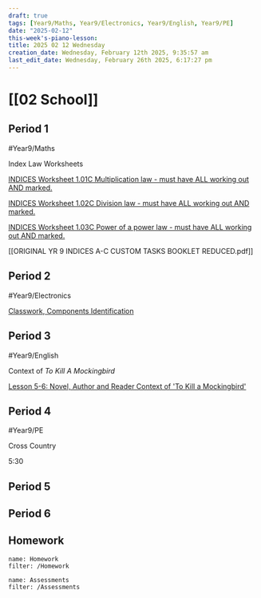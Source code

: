 ```yaml
---
draft: true
tags: [Year9/Maths, Year9/Electronics, Year9/English, Year9/PE]
date: "2025-02-12"
this-week's-piano-lesson: 
title: 2025 02 12 Wednesday
creation_date: Wednesday, February 12th 2025, 9:35:57 am
last_edit_date: Wednesday, February 26th 2025, 6:17:27 pm
---
```


# [[02 School]]

## Period 1

#Year9/Maths

Index Law Worksheets

[INDICES Worksheet 1.01C Multiplication law - must have ALL working out AND marked.](https://classroom.google.com/c/NzMyNzA1Njc2ODI0/a/NzMyNzA1Njc2ODY4/details)

[INDICES Worksheet 1.02C Division law - must have ALL working out AND marked.](https://classroom.google.com/c/NzMyNzA1Njc2ODI0/a/NzMyNzA1Njc2ODY5/details)

[INDICES Worksheet 1.03C Power of a power law - must have ALL working out AND marked.](https://classroom.google.com/c/NzMyNzA1Njc2ODI0/a/NzMyNzA1Njc2ODcw/details)

[[ORIGINAL YR 9 INDICES A-C CUSTOM TASKS  BOOKLET REDUCED.pdf]]

## Period 2

#Year9/Electronics

[Classwork, Components Identification](https://classroom.google.com/c/NzM3NDAyOTI0MTQ0/a/NzQ5OTgzNDAxNjU0/details)

## Period 3

#Year9/English

Context of *To Kill A Mockingbird*

[Lesson 5-6: Novel, Author and Reader Context of 'To Kill a Mockingbird'](https://classroom.google.com/c/NzQyMDEwNTQ1NDIx/m/NzM4MDM0NDcxMTg1/details)

## Period 4

#Year9/PE

Cross Country

5:30

## Period 5

## Period 6

## Homework

```todoist
name: Homework
filter: /Homework
```

```todoist
name: Assessments
filter: /Assessments
```
